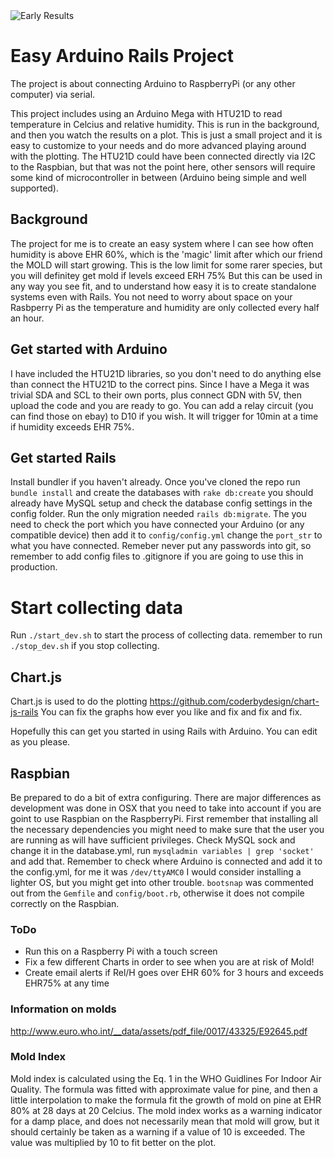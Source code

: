 <img src="http://drive.google.com/uc?export=view&id=1IVHWSDFdLt1bUA0j2tvHg0UQ_al2ZVG4" alt="Early Results">

# Easy Arduino Rails Project

The project is about connecting Arduino to RaspberryPi (or any other computer) via serial.

This project includes using an Arduino Mega with HTU21D to read temperature in Celcius and relative humidity. This is run in the background, and then you watch the results on a plot. This is just a small project and it is easy to customize to your needs and do more advanced playing around with the plotting. The HTU21D could have been connected directly via I2C to the Raspbian, but that was not the point here, other sensors will require some kind of microcontroller in between (Arduino being simple and well supported).

## Background

The project for me is to create an easy system where I can see how often humidity is above EHR 60%, which is the 'magic' limit after which our friend the MOLD will start growing. This is the low limit for some rarer species, but you will definitey get mold if levels exceed ERH 75% But this can be used in any way you see fit, and to understand how easy it is to create standalone systems even with Rails. You not need to worry about space on your Rasbperry Pi as the temperature and humidity are only collected every half an hour.

## Get started with Arduino
I have included the HTU21D libraries, so you don't need to do anything else than connect the HTU21D to the correct pins. Since I have a Mega it was trivial SDA and SCL to their own ports, plus connect GDN with 5V, then upload the code and you are ready to go.
You can add a relay circuit (you can find those on ebay) to D10 if you wish. It will trigger for 10min at a time if humidity exceeds EHR 75%.

## Get started Rails
Install bundler if you haven't already.
Once you've cloned the repo run `bundle install` and create the databases with `rake db:create` you should already have MySQL setup and check the database config settings in the config folder. Run the only migration needed `rails db:migrate`.
The you need to check the port which you have connected your Arduino (or any compatible device) then add it to `config/config.yml` change the `port_str` to what you have connected.
Remeber never put any passwords into git, so remember to add config files to .gitignore if you are going to use this in production.

# Start collecting data
Run `./start_dev.sh` to start the process of collecting data.
remember to run `./stop_dev.sh` if you stop collecting.

## Chart.js
Chart.js is used to do the plotting
https://github.com/coderbydesign/chart-js-rails
You can fix the graphs how ever you like and fix and fix and fix.

Hopefully this can get you started in using Rails with Arduino. You can edit as you please.

## Raspbian

Be prepared to do a bit of extra configuring.
There are major differences as development was done in OSX that you need to take into account if you are goint to use Raspbian on the RaspberryPi. First remember that installing all the necessary dependencies you might need to make sure that the user you are running as will have sufficient privileges.
Check MySQL sock and change it in the database.yml, run `mysqladmin variables | grep 'socket'` and add that.
Remember to check where Arduino is connected and add it to the config.yml, for me it was `/dev/ttyAMC0`
I would consider installing a lighter OS, but you might get into other trouble.
`bootsnap` was commented out from the `Gemfile` and `config/boot.rb`, otherwise it does not compile correctly on the Raspbian.

### ToDo

- Run this on a Raspberry Pi with a touch screen
- Fix a few different Charts in order to see when you are at risk of Mold!
- Create email alerts if Rel/H goes over EHR 60% for 3 hours and exceeds EHR75% at any time

### Information on molds
http://www.euro.who.int/__data/assets/pdf_file/0017/43325/E92645.pdf

### Mold Index
Mold index is calculated using the Eq. 1 in the WHO Guidlines For Indoor Air Quality. The formula was fitted with approximate value for pine, and then a little interpolation to make the formula fit the growth of mold on pine at EHR 80% at 28 days at 20 Celcius. The mold index works as a warning indicator for a damp place, and does not necessarily mean that mold will grow, but it should certainly be taken as a warning if a value of 10 is exceeded. The value was multiplied by 10 to fit better on the plot. 
